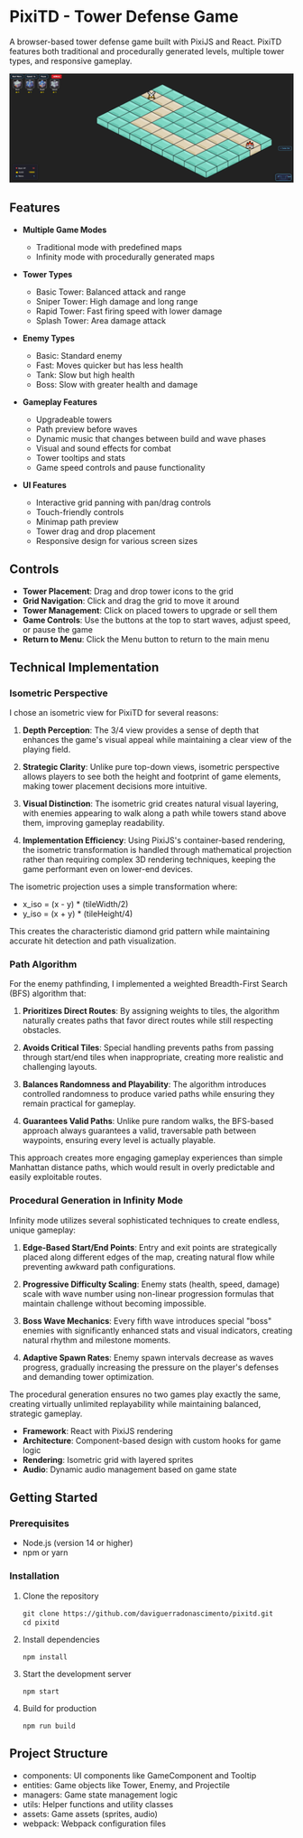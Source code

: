 # PixiTD - Tower Defense Game

A browser-based tower defense game built with PixiJS and React. PixiTD features both traditional and procedurally generated levels, multiple tower types, and responsive gameplay.

![PixiTD Game Screenshot](image.png)

## Features

- **Multiple Game Modes**
  - Traditional mode with predefined maps
  - Infinity mode with procedurally generated maps
  
- **Tower Types**
  - Basic Tower: Balanced attack and range
  - Sniper Tower: High damage and long range
  - Rapid Tower: Fast firing speed with lower damage
  - Splash Tower: Area damage attack
  
- **Enemy Types**
  - Basic: Standard enemy
  - Fast: Moves quicker but has less health
  - Tank: Slow but high health
  - Boss: Slow with greater health and damage
  
- **Gameplay Features**
  - Upgradeable towers
  - Path preview before waves
  - Dynamic music that changes between build and wave phases
  - Visual and sound effects for combat
  - Tower tooltips and stats
  - Game speed controls and pause functionality
  
- **UI Features**
  - Interactive grid panning with pan/drag controls
  - Touch-friendly controls
  - Minimap path preview
  - Tower drag and drop placement
  - Responsive design for various screen sizes

## Controls

- **Tower Placement**: Drag and drop tower icons to the grid
- **Grid Navigation**: Click and drag the grid to move it around
- **Tower Management**: Click on placed towers to upgrade or sell them
- **Game Controls**: Use the buttons at the top to start waves, adjust speed, or pause the game
- **Return to Menu**: Click the Menu button to return to the main menu

## Technical Implementation

### Isometric Perspective
I chose an isometric view for PixiTD for several reasons:

1. **Depth Perception**: The 3/4 view provides a sense of depth that enhances the game's visual appeal while maintaining a clear view of the playing field.

2. **Strategic Clarity**: Unlike pure top-down views, isometric perspective allows players to see both the height and footprint of game elements, making tower placement decisions more intuitive.

3. **Visual Distinction**: The isometric grid creates natural visual layering, with enemies appearing to walk along a path while towers stand above them, improving gameplay readability.

4. **Implementation Efficiency**: Using PixiJS's container-based rendering, the isometric transformation is handled through mathematical projection rather than requiring complex 3D rendering techniques, keeping the game performant even on lower-end devices.

The isometric projection uses a simple transformation where:
- x_iso = (x - y) * (tileWidth/2)
- y_iso = (x + y) * (tileHeight/4)

This creates the characteristic diamond grid pattern while maintaining accurate hit detection and path visualization.

### Path Algorithm
For the enemy pathfinding, I implemented a weighted Breadth-First Search (BFS) algorithm that:

1. **Prioritizes Direct Routes**: By assigning weights to tiles, the algorithm naturally creates paths that favor direct routes while still respecting obstacles.

2. **Avoids Critical Tiles**: Special handling prevents paths from passing through start/end tiles when inappropriate, creating more realistic and challenging layouts.

3. **Balances Randomness and Playability**: The algorithm introduces controlled randomness to produce varied paths while ensuring they remain practical for gameplay.

4. **Guarantees Valid Paths**: Unlike pure random walks, the BFS-based approach always guarantees a valid, traversable path between waypoints, ensuring every level is actually playable.

This approach creates more engaging gameplay experiences than simple Manhattan distance paths, which would result in overly predictable and easily exploitable routes.

### Procedural Generation in Infinity Mode
Infinity mode utilizes several sophisticated techniques to create endless, unique gameplay:

1. **Edge-Based Start/End Points**: Entry and exit points are strategically placed along different edges of the map, creating natural flow while preventing awkward path configurations.

2. **Progressive Difficulty Scaling**: Enemy stats (health, speed, damage) scale with wave number using non-linear progression formulas that maintain challenge without becoming impossible.

3. **Boss Wave Mechanics**: Every fifth wave introduces special "boss" enemies with significantly enhanced stats and visual indicators, creating natural rhythm and milestone moments.

4. **Adaptive Spawn Rates**: Enemy spawn intervals decrease as waves progress, gradually increasing the pressure on the player's defenses and demanding tower optimization.

The procedural generation ensures no two games play exactly the same, creating virtually unlimited replayability while maintaining balanced, strategic gameplay.


- **Framework**: React with PixiJS rendering
- **Architecture**: Component-based design with custom hooks for game logic
- **Rendering**: Isometric grid with layered sprites
- **Audio**: Dynamic audio management based on game state

## Getting Started

### Prerequisites
- Node.js (version 14 or higher)
- npm or yarn

### Installation
1. Clone the repository
   ```
   git clone https://github.com/daviguerradonascimento/pixitd.git
   cd pixitd
   ```

2. Install dependencies
   ```
   npm install
   ```

3. Start the development server
   ```
   npm start
   ```

4. Build for production
   ```
   npm run build
   ```

## Project Structure

- components: UI components like GameComponent and Tooltip
- entities: Game objects like Tower, Enemy, and Projectile
- managers: Game state management logic
- utils: Helper functions and utility classes
- assets: Game assets (sprites, audio)
- webpack: Webpack configuration files